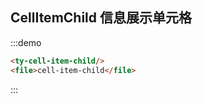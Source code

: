 ## CellItemChild 信息展示单元格
:::demo
```html
<ty-cell-item-child/>
<file>cell-item-child</file>
```
:::
